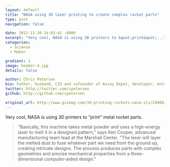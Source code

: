 ```yaml
---
layout: default
title: "NASA using 3D laser printing to create complex rocket parts"
type: post
navigation: false

date: 2012-11-30 14:03:41 -0800
excerpt: "Very cool, NASA is using 3D printers to &quot;print&quot;..."
categories:
  - Science
  - Maker

gradient: 1
image: header-4.jpg
details: false

author: Chris Petersen
bio: Father, husband, CIO and cofounder of Assay Depot, developer, entrepreneur and technologist.
twitter: http://twitter.com/cpetersen
github: http://github.com/cpetersen

original_url: http://www.gizmag.com/3d-printing-rockets-nasa-sls/24909/
---
```



Very cool, NASA is using 3D printers to "print" metal rocket parts.

 > "Basically, this machine takes metal powder and uses a high-energy laser to melt it in a designed pattern," says Ken Cooper, advanced manufacturing team lead at the Marshall Center. "The laser will layer the melted dust to fuse whatever part we need from the ground up, creating intricate designs. The process produces parts with complex geometries and precise mechanical properties from a three-dimensional computer-aided design."

